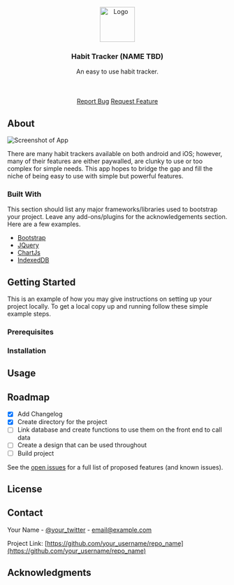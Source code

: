 
<br/>
<div align="center">
<a href="https://github.com/ShaanCoding/ReadME-Generator">
<img src="" alt="Logo" width="80" height="80"> 
</a>
<h3 align="center">Habit Tracker (NAME TBD)</h3>
<p align="center">
An easy to use habit tracker.
<br/>
<br/>
<br/>
<br/>
<a href="#">Report Bug</a>
<a href="#">Request Feature</a>
</p>
</div>

## About

![Screenshot of App]()

There are many habit trackers available on both android and iOS; however, many of their features are either paywalled, are clunky to use or too complex for simple needs. This app hopes to bridge the gap and fill the niche of being easy to use with simple but powerful features. 

### Built With

This section should list any major frameworks/libraries used to bootstrap your project. Leave any add-ons/plugins for the acknowledgements section. Here are a few examples.

- [Bootstrap](https://getbootstrap.com)
- [JQuery](https://jquery.com)
- [ChartJs](https://www.chartjs.org/)
- [IndexedDB](https://developer.mozilla.org/en-US/docs/Web/API/IndexedDB_API)

## Getting Started

This is an example of how you may give instructions on setting up your project locally.
To get a local copy up and running follow these simple example steps.

### Prerequisites

### Installation

## Usage

## Roadmap

- [x] Add Changelog
- [x] Create directory for the project
- [ ] Link database and create functions to use them on the front end to call data
- [ ] Create a design that can be used throughout
- [ ] Build project

See the [open issues](https://github.com/ShaanCoding/ReadME-Generator/issues) for a full list of proposed features (and known issues).

## License

## Contact

Your Name - [@your_twitter](https://twitter.com/your_username) - email@example.com

Project Link: [https://github.com/your_username/repo_name](https://github.com/your_username/repo_name)
## Acknowledgments
